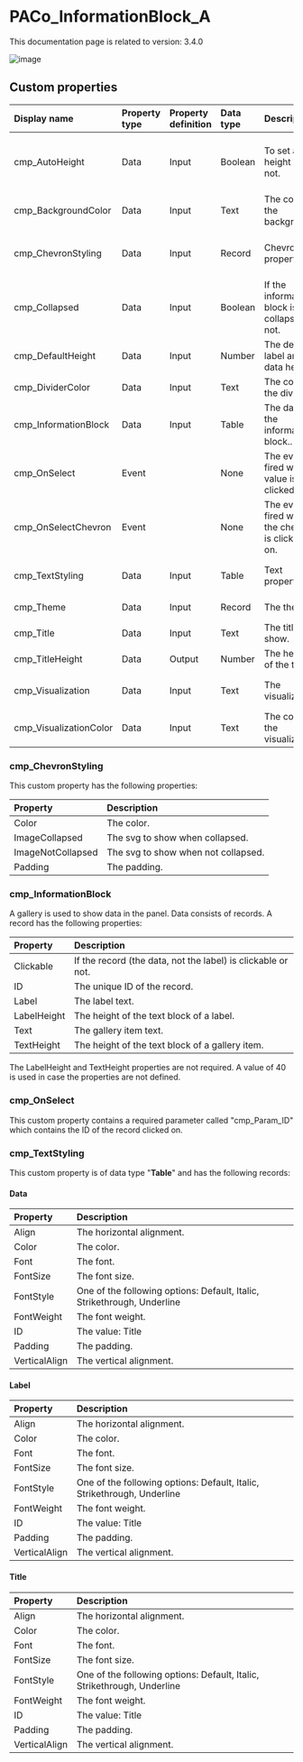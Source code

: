 # PACo_InformationBlock_A

This documentation page is related to version: 3.4.0

![image](https://github.com/user-attachments/assets/e57ec752-4e9c-4cd5-a5ae-ad12c11c6e32)

## Custom properties
| Display name | Property type | Property definition | Data type | Description | Memo
| :--- | :--- | :--- | :--- | :--- | :--- |
| cmp_AutoHeight | Data | Input | Boolean | To set auto height or not. | Auto height is configured on all "Text label" controls (Title, Label and Text block). |
| cmp_BackgroundColor | Data | Input | Text | The color of the background. | |
| cmp_ChevronStyling | Data | Input | Record | Chevron properties. | See the documention on cmp_ChevronStyling below. |
| cmp_Collapsed | Data | Input | Boolean | If the information block is collapsed or not. | |
| cmp_DefaultHeight | Data | Input | Number | The default label and data height. | |
| cmp_DividerColor | Data | Input | Text | The color of the divider. | |
| cmp_InformationBlock | Data | Input | Table | The data in the information block.. | See documentation on cmp_InformationBlock below. |
| cmp_OnSelect | Event | | None | The event fired when a value is clicked on. | |
| cmp_OnSelectChevron | Event | | None | The event fired when the chevron is clicked on. | |
| cmp_TextStyling | Data | Input | Table | Text properties. | See the documention on cmp_TextStyling below. |
| cmp_Theme | Data | Input | Record | The theme. | See the documention on theming. |
| cmp_Title | Data | Input | Text | The title to show. | |
| cmp_TitleHeight | Data | Output | Number | The height of the title. | |
| cmp_Visualization | Data | Input | Text | The visualization. | See the documention of canvas component PACo_Visualization_A. |
| cmp_VisualizationColor | Data | Input | Text | The color of the visualization. | |

### cmp_ChevronStyling
This custom property has the following properties:

| Property | Description |
| :--- | :--- |
| Color | The color. |
| ImageCollapsed | The svg to show when collapsed. |
| ImageNotCollapsed | The svg to show when not collapsed. |
| Padding | The padding. |

### cmp_InformationBlock
A gallery is used to show data in the panel. Data consists of records. A record has the following properties:

| Property | Description |
| :--- | :--- |
| Clickable | If the record (the data, not the label) is clickable or not. |
| ID | The unique ID of the record. |
| Label | The label text. |
| LabelHeight | The height of the text block of a label. |
| Text | The gallery item text. |
| TextHeight | The height of the text block of a gallery item. |

The LabelHeight and TextHeight properties are not required. A value of 40 is used in case the properties are not defined.

### cmp_OnSelect
This custom property contains a required parameter called "cmp_Param_ID" which contains the ID of the record clicked on.

### cmp_TextStyling
This custom property is of data type "**Table**" and has the following records:

#### Data

| Property | Description |
| :--- | :--- |
| Align | The horizontal alignment. |
| Color | The color. |
| Font | The font. |
| FontSize | The font size. |
| FontStyle | One of the following options: Default, Italic, Strikethrough, Underline |
| FontWeight | The font weight. |
| ID | The value: Title |
| Padding | The padding. |
| VerticalAlign | The vertical alignment. |

#### Label

| Property | Description |
| :--- | :--- |
| Align | The horizontal alignment. |
| Color | The color. |
| Font | The font. |
| FontSize | The font size. |
| FontStyle | One of the following options: Default, Italic, Strikethrough, Underline |
| FontWeight | The font weight. |
| ID | The value: Title |
| Padding | The padding. |
| VerticalAlign | The vertical alignment. |

#### Title

| Property | Description |
| :--- | :--- |
| Align | The horizontal alignment. |
| Color | The color. |
| Font | The font. |
| FontSize | The font size. |
| FontStyle | One of the following options: Default, Italic, Strikethrough, Underline |
| FontWeight | The font weight. |
| ID | The value: Title |
| Padding | The padding. |
| VerticalAlign | The vertical alignment. |
